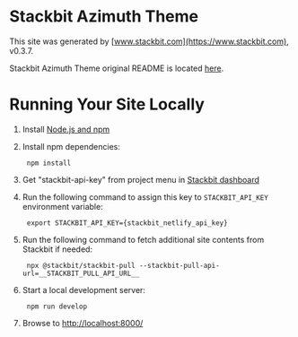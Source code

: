# Stackbit Azimuth Theme

This site was generated by [www.stackbit.com](https://www.stackbit.com), v0.3.7.

Stackbit Azimuth Theme original README is located [here](./README.theme.md).

# Running Your Site Locally

1. Install [Node.js and npm](https://nodejs.org/en/)

1. Install npm dependencies:

        npm install

1. Get "stackbit-api-key" from project menu in [Stackbit dashboard](https://app.stackbit.com/dashboard)

1. Run the following command to assign this key to `STACKBIT_API_KEY` environment variable:

        export STACKBIT_API_KEY={stackbit_netlify_api_key}

1. Run the following command to fetch additional site contents from Stackbit if needed:

        npx @stackbit/stackbit-pull --stackbit-pull-api-url=__STACKBIT_PULL_API_URL__

1. Start a local development server:

        npm run develop

1. Browse to [http://localhost:8000/](http://localhost:8000/)
